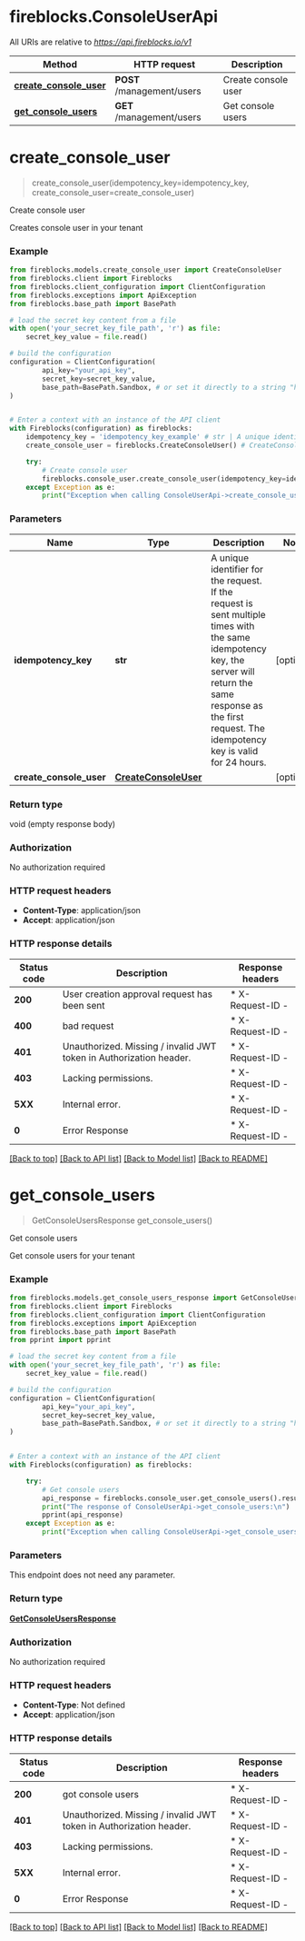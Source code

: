 # fireblocks.ConsoleUserApi

All URIs are relative to *https://api.fireblocks.io/v1*

Method | HTTP request | Description
------------- | ------------- | -------------
[**create_console_user**](ConsoleUserApi.md#create_console_user) | **POST** /management/users | Create console user
[**get_console_users**](ConsoleUserApi.md#get_console_users) | **GET** /management/users | Get console users


# **create_console_user**
> create_console_user(idempotency_key=idempotency_key, create_console_user=create_console_user)

Create console user

Creates console user in your tenant

### Example


```python
from fireblocks.models.create_console_user import CreateConsoleUser
from fireblocks.client import Fireblocks
from fireblocks.client_configuration import ClientConfiguration
from fireblocks.exceptions import ApiException
from fireblocks.base_path import BasePath

# load the secret key content from a file
with open('your_secret_key_file_path', 'r') as file:
    secret_key_value = file.read()

# build the configuration
configuration = ClientConfiguration(
        api_key="your_api_key",
        secret_key=secret_key_value,
        base_path=BasePath.Sandbox, # or set it directly to a string "https://sandbox-api.fireblocks.io/v1"
)


# Enter a context with an instance of the API client
with Fireblocks(configuration) as fireblocks:
    idempotency_key = 'idempotency_key_example' # str | A unique identifier for the request. If the request is sent multiple times with the same idempotency key, the server will return the same response as the first request. The idempotency key is valid for 24 hours. (optional)
    create_console_user = fireblocks.CreateConsoleUser() # CreateConsoleUser |  (optional)

    try:
        # Create console user
        fireblocks.console_user.create_console_user(idempotency_key=idempotency_key, create_console_user=create_console_user).result()
    except Exception as e:
        print("Exception when calling ConsoleUserApi->create_console_user: %s\n" % e)
```



### Parameters


Name | Type | Description  | Notes
------------- | ------------- | ------------- | -------------
 **idempotency_key** | **str**| A unique identifier for the request. If the request is sent multiple times with the same idempotency key, the server will return the same response as the first request. The idempotency key is valid for 24 hours. | [optional] 
 **create_console_user** | [**CreateConsoleUser**](CreateConsoleUser.md)|  | [optional] 

### Return type

void (empty response body)

### Authorization

No authorization required

### HTTP request headers

 - **Content-Type**: application/json
 - **Accept**: application/json

### HTTP response details

| Status code | Description | Response headers |
|-------------|-------------|------------------|
**200** | User creation approval request has been sent |  * X-Request-ID -  <br>  |
**400** | bad request |  * X-Request-ID -  <br>  |
**401** | Unauthorized. Missing / invalid JWT token in Authorization header. |  * X-Request-ID -  <br>  |
**403** | Lacking permissions. |  * X-Request-ID -  <br>  |
**5XX** | Internal error. |  * X-Request-ID -  <br>  |
**0** | Error Response |  * X-Request-ID -  <br>  |

[[Back to top]](#) [[Back to API list]](../README.md#documentation-for-api-endpoints) [[Back to Model list]](../README.md#documentation-for-models) [[Back to README]](../README.md)

# **get_console_users**
> GetConsoleUsersResponse get_console_users()

Get console users

Get console users for your tenant

### Example


```python
from fireblocks.models.get_console_users_response import GetConsoleUsersResponse
from fireblocks.client import Fireblocks
from fireblocks.client_configuration import ClientConfiguration
from fireblocks.exceptions import ApiException
from fireblocks.base_path import BasePath
from pprint import pprint

# load the secret key content from a file
with open('your_secret_key_file_path', 'r') as file:
    secret_key_value = file.read()

# build the configuration
configuration = ClientConfiguration(
        api_key="your_api_key",
        secret_key=secret_key_value,
        base_path=BasePath.Sandbox, # or set it directly to a string "https://sandbox-api.fireblocks.io/v1"
)


# Enter a context with an instance of the API client
with Fireblocks(configuration) as fireblocks:

    try:
        # Get console users
        api_response = fireblocks.console_user.get_console_users().result()
        print("The response of ConsoleUserApi->get_console_users:\n")
        pprint(api_response)
    except Exception as e:
        print("Exception when calling ConsoleUserApi->get_console_users: %s\n" % e)
```



### Parameters

This endpoint does not need any parameter.

### Return type

[**GetConsoleUsersResponse**](GetConsoleUsersResponse.md)

### Authorization

No authorization required

### HTTP request headers

 - **Content-Type**: Not defined
 - **Accept**: application/json

### HTTP response details

| Status code | Description | Response headers |
|-------------|-------------|------------------|
**200** | got console users |  * X-Request-ID -  <br>  |
**401** | Unauthorized. Missing / invalid JWT token in Authorization header. |  * X-Request-ID -  <br>  |
**403** | Lacking permissions. |  * X-Request-ID -  <br>  |
**5XX** | Internal error. |  * X-Request-ID -  <br>  |
**0** | Error Response |  * X-Request-ID -  <br>  |

[[Back to top]](#) [[Back to API list]](../README.md#documentation-for-api-endpoints) [[Back to Model list]](../README.md#documentation-for-models) [[Back to README]](../README.md)

